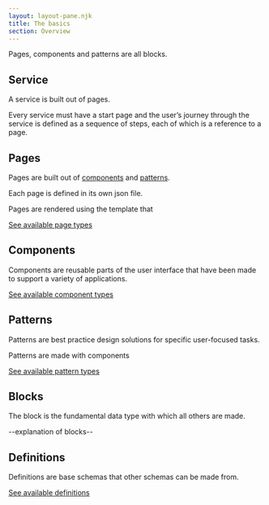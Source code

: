 ```yaml
---
layout: layout-pane.njk
title: The basics
section: Overview
---
```



Pages, components and patterns are all blocks.


## Service

A service is built out of pages.

Every service must have a start page and the user’s journey through the service is defined as a sequence of steps, each of which is a reference to a page.


## Pages

Pages are built out of [components](/components) and [patterns](/patterns).

Each page is defined in its own json file.

Pages are rendered using the template that

[See available page types](/page)


## Components

Components are reusable parts of the user interface that have been made to support a variety of applications.

[See available component types](/component)


## Patterns

Patterns are best practice design solutions for specific user-focused tasks.

Patterns are made with components

[See available pattern types](/pattern)


## Blocks

The block is the fundamental data type with which all others are made.

--explanation of blocks--

## Definitions

Definitions are base schemas that other schemas can be made from.

[See available definitions](/definition)